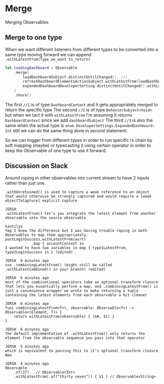 # Merge

Merging Observables


## Merge to one type

When we want different listeners from different types to be converted into a same type moving forward we can append `.withLatestFrom(Type_we_want_to_return)` 

```swift
let loadingDashboard = Observable
    .merge(
        loadDashboardSubject.distinctUntilChanged(), //1
        refreshDashboardElementsActionSubject.withLatestFrom(loadDashboardSubject), //2
        expandedDashboardDeveloperSetting.distinctUntilChanged().withLatestFrom(loadDashboardSubject) //3
    )
    .share()
```

The first `//1` is of type `DashboardContext` and it gets appropriately merged to return the specific type
The second `//2` is of type `BehaviorSubject<Void>` but when we tact it with `withLatestFrom` I'm assuming it returns `DashboardContext` since we add `dashboardSubject` 
The third `//3` is also the same when the actual type is `enum DeveloperSettings.ExpandedDashboard: Int` still we can do the same thing done in second statement.

So we can trigger from different types in order to run specific rx chain by soft mapping (maybe) or typecasting it using certain operator in order to keep the Observable<Type> of one type to use it forward.

## Discussion on Slack

Around roping in other observables into current stream to have 2 inputs rather than just one.

```text
.withUnretained() is used to capture a weak reference to an object that would otherwise be strongly captured and would require a [weak objectToCapture] explicit capture

JERSH 
.withLatestFrom() let’s you integrate the latest element from another observable into the source observable

kautilya 
Yep I knew the difference but I was having trouble roping in both Observables to map them appropriately.
postLoginSuccess.withLatestFrom(asrt)
            .map { accountContext in
I wanted to have two variables in map { type1LatestFrom, type2LoginSuccess in } (edited) 

JERSH  9 minutes ago
use .combiningLatestFrom() (might still be called .withLatestCombined() in your branch) (edited) 

JERSH  6 minutes ago
most of the combinational operators take an optional transform closure that lets you essentially perform a map, and .combiningLatestFrom() is just a convenience wrapper we wrote to make returning a tuple containing the latest elements from each observable a bit cleaner

JERSH  6 minutes ago
func combiningLatestFrom<T>(_ observable: Observable<T>) -> Observable<(Element, T)> {
    return withLatestFrom(observable) { ($0, $1) }
}

JERSH  6 minutes ago
the default implementation of .withLatestFrom() only returns the element from the observable sequence you pass into that operator

JERSH  5 minutes ago
which is equivalent to passing this to it’s optional transform closure
New

JERSH  4 minutes ago
Observable
    .of(37)   // Observable<Int>
    .withLatestFrom(.of("thirty seven")) { $1 } // Observable<String>
    
```